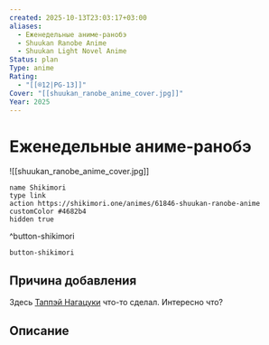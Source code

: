 ```yaml
---
created: 2025-10-13T23:03:17+03:00
aliases:
  - Еженедельные аниме-ранобэ
  - Shuukan Ranobe Anime
  - Shuukan Light Novel Anime
Status: plan
Type: anime
Rating:
  - "[[®️12|PG-13]]"
Cover: "[[shuukan_ranobe_anime_cover.jpg]]"
Year: 2025
---
```


# Еженедельные аниме-ранобэ

![[shuukan_ranobe_anime_cover.jpg]]



```button
name Shikimori
type link
action https://shikimori.one/animes/61846-shuukan-ranobe-anime
customColor #4682b4
hidden true
```
^button-shikimori





`button-shikimori`

## Причина добавления

Здесь [Таппэй Нагацуки](https://shikimori.one/people/32649-tappei-nagatsuki) что-то сделал. Интересно что?


## Описание



